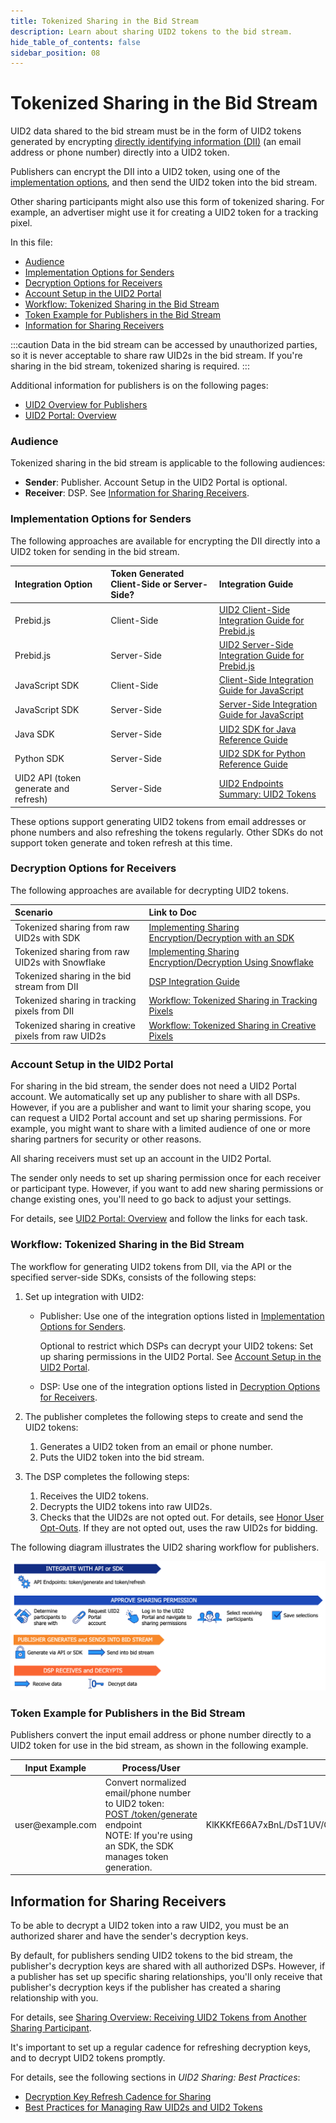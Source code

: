 ```yaml
---
title: Tokenized Sharing in the Bid Stream
description: Learn about sharing UID2 tokens to the bid stream.
hide_table_of_contents: false
sidebar_position: 08
---
```


# Tokenized Sharing in the Bid Stream

UID2 data shared to the bid stream must be in the form of UID2 tokens generated by encrypting [directly identifying information (DII)](../ref-info/glossary-uid.md#gl-dii) (an email address or phone number) directly into a UID2 token.

Publishers can encrypt the DII into a UID2 token, using one of the [implementation options](#implementation-options-for-senders), and then send the UID2 token into the bid stream.

Other sharing participants might also use this form of tokenized sharing. For example, an advertiser might use it for creating a UID2 token for a tracking pixel. 

In this file:
- [Audience](#audience)
- [Implementation Options for Senders](#implementation-options-for-senders)
- [Decryption Options for Receivers](#decryption-options-for-receivers)
- [Account Setup in the UID2 Portal](#account-setup-in-the-uid2-portal)
- [Workflow: Tokenized Sharing in the Bid Stream](#workflow-tokenized-sharing-in-the-bid-stream)
- [Token Example for Publishers in the Bid Stream](#token-example-for-publishers-in-the-bid-stream)
- [Information for Sharing Receivers](#information-for-sharing-receivers)

:::caution
Data in the bid stream can be accessed by unauthorized parties, so it is never acceptable to share raw UID2s in the bid stream. If you're sharing in the bid stream, tokenized sharing is required.
:::

Additional information for publishers is on the following pages:
- [UID2 Overview for Publishers](../overviews/overview-publishers.md)
- [UID2 Portal: Overview](../portal/portal-overview.md)

### Audience

Tokenized sharing in the bid stream is applicable to the following audiences:

- **Sender**: Publisher. Account Setup in the UID2 Portal is optional.
- **Receiver**: DSP. See [Information for Sharing Receivers](#information-for-sharing-receivers).

### Implementation Options for Senders

The following approaches are available for encrypting the DII directly into a UID2 token for sending in the bid stream.

| Integration Option | Token Generated Client-Side or Server-Side? | Integration Guide |
| :--- | :--- | :--- |
| Prebid.js | Client-Side | [UID2 Client-Side Integration Guide for Prebid.js](../guides/integration-prebid-client-side.md) |
| Prebid.js | Server-Side | [UID2 Server-Side Integration Guide for Prebid.js](../guides/integration-prebid-server-side.md) |
| JavaScript SDK | Client-Side | [Client-Side Integration Guide for JavaScript](../guides/publisher-client-side.md) |
| JavaScript SDK | Server-Side | [Server-Side Integration Guide for JavaScript](../guides/integration-javascript-server-side.md) |
| Java SDK | Server-Side | [UID2 SDK for Java Reference Guide](../sdks/uid2-sdk-ref-java.md) |
| Python SDK | Server-Side | [UID2 SDK for Python Reference Guide](../sdks/uid2-sdk-ref-python.md) |
| UID2 API (token generate and refresh) | Server-Side | [UID2 Endpoints Summary: UID2 Tokens](../endpoints/summary-endpoints.md#uid2-tokens) | 

These options support generating UID2 tokens from email addresses or phone numbers and also refreshing the tokens regularly. Other SDKs do not support token generate and token refresh at this time.

### Decryption Options for Receivers

The following approaches are available for decrypting UID2 tokens.

   | Scenario | Link to Doc |
   | :--- | :--- |
   | Tokenized sharing from raw UID2s with SDK | [Implementing Sharing Encryption/Decryption with an SDK](sharing-tokenized-from-raw.md#implementing-sharing-encryptiondecryption-with-an-sdk) |
   | Tokenized sharing from raw UID2s with Snowflake | [Implementing Sharing Encryption/Decryption Using Snowflake](sharing-tokenized-from-raw.md#implementing-sharing-encryptiondecryption-using-snowflake) |
   | Tokenized sharing in the bid stream from DII | [DSP Integration Guide](../guides/dsp-guide.md) |
   | Tokenized sharing in tracking pixels from DII | [Workflow: Tokenized Sharing in Tracking Pixels](sharing-tokenized-from-data-pixel.md#workflow-tokenized-sharing-in-tracking-pixels) |
   | Tokenized sharing in creative pixels from raw UID2s | [Workflow: Tokenized Sharing in Creative Pixels](sharing-tokenized-from-data-pixel.md#workflow-tokenized-sharing-in-creative-pixels) |

### Account Setup in the UID2 Portal

For sharing in the bid stream, the sender does not need a UID2 Portal account. We automatically set up any publisher to share with all DSPs. However, if you are a publisher and want to limit your sharing scope, you can request a UID2 Portal account and set up sharing permissions. For example, you might want to share with a limited audience of one or more sharing partners for security or other reasons.

All sharing receivers must set up an account in the UID2 Portal.

The sender only needs to set up sharing permission once for each receiver or participant type. However, if you want to add new sharing permissions or change existing ones, you'll need to go back to adjust your settings.

For details, see [UID2 Portal: Overview](../portal/portal-overview.md) and follow the links for each task.

### Workflow: Tokenized Sharing in the Bid Stream

The workflow for generating UID2 tokens from DII, via the API or the specified server-side SDKs, consists of the following steps:

1. Set up integration with UID2:

   - Publisher: Use one of the integration options listed in [Implementation Options for Senders](#implementation-options-for-senders).

     Optional to restrict which DSPs can decrypt your UID2 tokens: Set up sharing permissions in the UID2 Portal. See [Account Setup in the UID2 Portal](#account-setup-in-the-uid2-portal).
   - DSP: Use one of the integration options listed in [Decryption Options for Receivers](#decryption-options-for-receivers).

1. The publisher completes the following steps to create and send the UID2 tokens:

   1. Generates a UID2 token from an email or phone number.
   1. Puts the UID2 token into the bid stream.

1. The DSP completes the following steps:

   1. Receives the UID2 tokens.
   1. Decrypts the UID2 tokens into raw UID2s.
   1. Checks that the UID2s are not opted out. For details, see [Honor User Opt-Outs](../guides/dsp-guide.md#honor-user-opt-outs). If they are not opted out, uses the raw UID2s for bidding.

The following diagram illustrates the UID2 sharing workflow for publishers.

![UID2 Sharing Permission Integration Workflow for publishers](images/UID2_Sharing_Diagram_Integrate_SDK_Bid_Stream.png)

### Token Example for Publishers in the Bid Stream

Publishers convert the input email address or phone number directly to a UID2 token for use in the bid stream, as shown in the following example.

<table>
<colgroup>
    <col style={{
      width: "30%"
    }} />
    <col style={{
      width: "40%"
    }} />
    <col style={{
      width: "30%"
    }} />
   
  </colgroup>
<thead>
<tr>
<th>Input Example</th>
<th>Process/User</th>
<th >Result</th>
</tr>
</thead>
<tbody>
<tr>
<td>user@example.com</td>
<td>Convert normalized email/phone number to UID2 token:<br/><a href="../endpoints/post-token-generate">POST&nbsp;/token/generate</a> endpoint<br/>NOTE: If you're using an SDK, the SDK manages token generation.</td>
<td style={{
  wordBreak: "break-all"
}}>KlKKKfE66A7xBnL/DsT1UV/Q+V/r3xwKL89Wp7hpNllxmNkPaF8vdzenDvfoatn6sSXbFf5DfW9wwbdDwMnnOVpPxojkb8KYSGUte/FLSHtg4CLKMX52UPRV7H9UbWYvXgXC4PaVrGp/Jl5zaxPIDbAW0chULHxS+3zQCiiwHbIHshM+oJ==</td>
</tr>
</tbody>
</table>

## Information for Sharing Receivers

To be able to decrypt a UID2 token into a raw UID2, you must be an authorized sharer and have the sender's decryption keys.

By default, for publishers sending UID2 tokens to the bid stream, the publisher's decryption keys are shared with all authorized DSPs. However, if a publisher has set up specific sharing relationships, you'll only receive that publisher's decryption keys if the publisher has created a sharing relationship with you.

For details, see [Sharing Overview: Receiving UID2 Tokens from Another Sharing Participant](#receiving-uid2-tokens-from-another-sharing-participant).

It's important to set up a regular cadence for refreshing decryption keys, and to decrypt UID2 tokens promptly.

For details, see the following sections in *UID2 Sharing: Best Practices*:

- [Decryption Key Refresh Cadence for Sharing](sharing-best-practices.md#decryption-key-refresh-cadence-for-sharing)
- [Best Practices for Managing Raw UID2s and UID2 Tokens](sharing-best-practices.md#best-practices-for-managing-raw-uid2s-and-uid2-tokens)
